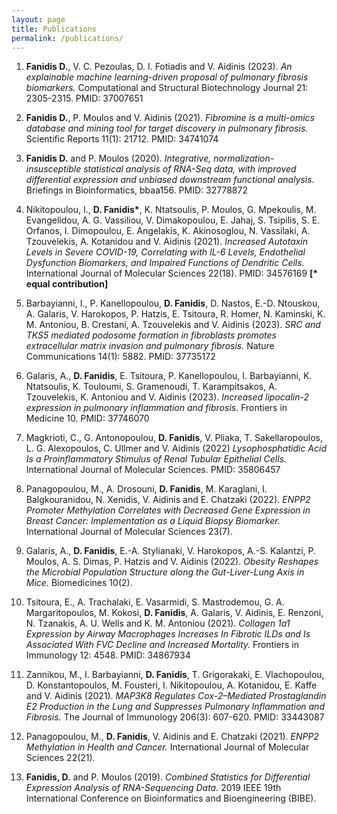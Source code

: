 ```yaml
---
layout: page
title: Publications
permalink: /publications/
---
```


1. **Fanidis D.**, V. C. Pezoulas, D. Ι. Fotiadis and V. Aidinis (2023). *An explainable machine learning-driven proposal of pulmonary fibrosis biomarkers.* Computational and Structural Biotechnology Journal 21: 2305-2315. PMID: 37007651

2. **Fanidis D.**, P. Moulos and V. Aidinis (2021). *Fibromine is a multi-omics database and mining tool for target discovery in pulmonary fibrosis.* Scientific Reports 11(1): 21712. PMID: 34741074

3. **Fanidis D.** and P. Moulos (2020). *Integrative, normalization-insusceptible statistical analysis of RNA-Seq data, with improved differential expression and unbiased downstream functional analysis.* Briefings in Bioinformatics, bbaa156. PMID: 32778872

4. Nikitopoulou, I., **D. Fanidis\***, K. Ntatsoulis, P. Moulos, G. Mpekoulis, M. Evangelidou, A. G. Vassiliou, V. Dimakopoulou, E. Jahaj, S. Tsipilis, S. E. Orfanos, I. Dimopoulou, E. Angelakis, K. Akinosoglou, N. Vassilaki, A. Tzouvelekis, A. Kotanidou and V. Aidinis (2021). *Increased Autotaxin Levels in Severe COVID-19, Correlating with IL-6 Levels, Endothelial Dysfunction Biomarkers, and Impaired Functions of Dendritic Cells.* International Journal of Molecular Sciences 22(18). PMID: 34576169 **[\* equal contribution]**

5. Barbayianni, I., P. Kanellopoulou, **D. Fanidis**, D. Nastos, E.-D. Ntouskou, A. Galaris, V. Harokopos, P. Hatzis, E. Tsitoura, R. Homer, N. Kaminski, K. M. Antoniou, B. Crestani, A. Tzouvelekis and V. Aidinis (2023). *SRC and TKS5 mediated podosome formation in fibroblasts promotes extracellular matrix invasion and pulmonary fibrosis.* Nature Communications 14(1): 5882. PMID: 37735172

6. Galaris, A., **D. Fanidis**, E. Tsitoura, P. Kanellopoulou, I. Barbayianni, K. Ntatsoulis, K. Touloumi, S. Gramenoudi, T. Karampitsakos, A. Tzouvelekis, K. Antoniou and V. Aidinis (2023). *Increased lipocalin-2 expression in pulmonary inflammation and fibrosis.* Frontiers in Medicine 10. PMID: 37746070

7. Magkrioti, C., G. Antonopoulou, **D. Fanidis**, V. Pliaka, T. Sakellaropoulos, L. G. Alexopoulos, C. Ullmer and V. Aidinis (2022) *Lysophosphatidic Acid Is a Proinflammatory Stimulus of Renal Tubular Epithelial Cells.* International Journal of Molecular Sciences. PMID: 35806457

8. Panagopoulou, M., A. Drosouni, **D. Fanidis**, M. Karaglani, I. Balgkouranidou, N. Xenidis, V. Aidinis and E. Chatzaki (2022). *ENPP2 Promoter Methylation Correlates with Decreased Gene Expression in Breast Cancer: Implementation as a Liquid Biopsy Biomarker.* International Journal of Molecular Sciences 23(7).

9. Galaris, A., **D. Fanidis**, E.-A. Stylianaki, V. Harokopos, A.-S. Kalantzi, P. Moulos, A. S. Dimas, P. Hatzis and V. Aidinis (2022). *Obesity Reshapes the Microbial Population Structure along the Gut-Liver-Lung Axis in Mice.* Biomedicines 10(2).

10. Tsitoura, E., A. Trachalaki, E. Vasarmidi, S. Mastrodemou, G. A. Margaritopoulos, M. Kokosi, **D. Fanidis**, A. Galaris, V. Aidinis, E. Renzoni, N. Tzanakis, A. U. Wells and K. M. Antoniou (2021). *Collagen 1a1 Expression by Airway Macrophages Increases In Fibrotic ILDs and Is Associated With FVC Decline and Increased Mortality.* Frontiers in Immunology 12: 4548. PMID: 34867934

11. Zannikou, M., I. Barbayianni, **D. Fanidis**, T. Grigorakaki, E. Vlachopoulou, D. Konstantopoulos, M. Fousteri, I. Nikitopoulou, A. Kotanidou, E. Kaffe and V. Aidinis (2021). *MAP3K8 Regulates Cox-2–Mediated Prostaglandin E2 Production in the Lung and Suppresses Pulmonary Inflammation and Fibrosis.* The Journal of Immunology 206(3): 607-620. PMID: 33443087

12. Panagopoulou, M., **D. Fanidis**, V. Aidinis and E. Chatzaki (2021). *ENPP2 Methylation in Health and Cancer.* International Journal of Molecular Sciences 22(21).

13. **Fanidis, D.** and P. Moulos (2019). *Combined Statistics for Differential Expression Analysis of RNA-Sequencing Data.* 2019 IEEE 19th International Conference on Bioinformatics and Bioengineering (BIBE).